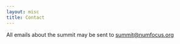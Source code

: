 ```yaml
---
layout: misc
title: Contact
---
```


All emails about the summit may be sent to [summit@numfocus.org](mailto://summit@numfocus.org)
